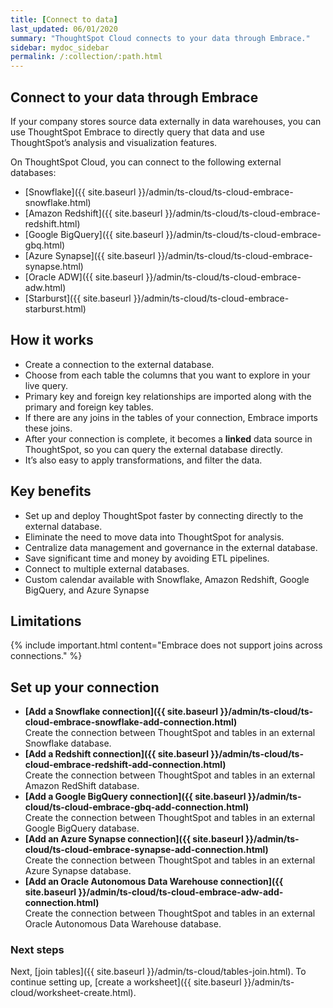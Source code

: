 ```yaml
---
title: [Connect to data]
last_updated: 06/01/2020
summary: "ThoughtSpot Cloud connects to your data through Embrace."
sidebar: mydoc_sidebar
permalink: /:collection/:path.html
---
```


## Connect to your data through Embrace

If your company stores source data externally in data warehouses, you can use ThoughtSpot Embrace to directly query that data and use ThoughtSpot’s analysis and visualization features.

On ThoughtSpot Cloud, you can connect to the following external databases:
- [Snowflake]({{ site.baseurl }}/admin/ts-cloud/ts-cloud-embrace-snowflake.html)
- [Amazon Redshift]({{ site.baseurl }}/admin/ts-cloud/ts-cloud-embrace-redshift.html)
- [Google BigQuery]({{ site.baseurl }}/admin/ts-cloud/ts-cloud-embrace-gbq.html)
- [Azure Synapse]({{ site.baseurl }}/admin/ts-cloud/ts-cloud-embrace-synapse.html)
- [Oracle ADW]({{ site.baseurl }}/admin/ts-cloud/ts-cloud-embrace-adw.html)
- [Starburst]({{ site.baseurl }}/admin/ts-cloud/ts-cloud-embrace-starburst.html)
<!--
- [Databricks]({{ site.baseurl }}/admin/ts-cloud/ts-cloud-embrace-databricks.html)
-->

## How it works

- Create a connection to the external database.
- Choose from each table the columns that you want to explore in your live query.
- Primary key and foreign key relationships are imported along with the primary and foreign key tables.
- If there are any joins in the tables of your connection, Embrace imports these joins.
- After your connection is complete, it becomes a **linked** data source in ThoughtSpot, so you can query the external database directly.
- It’s also easy to apply transformations, and filter the data.

## Key benefits
- Set up and deploy ThoughtSpot faster by connecting directly to the external database.
- Eliminate the need to move data into ThoughtSpot for analysis.
- Centralize data management and governance in the external database.
- Save significant time and money by avoiding ETL pipelines.
- Connect to multiple external databases.
- Custom calendar available with Snowflake, Amazon Redshift, Google BigQuery, and Azure Synapse

## Limitations

{% include important.html content="Embrace does not support joins across connections." %}

## Set up your connection

-   **[Add a Snowflake connection]({{ site.baseurl }}/admin/ts-cloud/ts-cloud-embrace-snowflake-add-connection.html)**  
Create the connection between ThoughtSpot and tables in an external Snowflake database.
-   **[Add a Redshift connection]({{ site.baseurl }}/admin/ts-cloud/ts-cloud-embrace-redshift-add-connection.html)**  
Create the connection between ThoughtSpot and tables in an external Amazon RedShift database.
-   **[Add a Google BigQuery connection]({{ site.baseurl }}/admin/ts-cloud/ts-cloud-embrace-gbq-add-connection.html)**  
Create the connection between ThoughtSpot and tables in an external Google BigQuery database.
-   **[Add an Azure Synapse connection]({{ site.baseurl }}/admin/ts-cloud/ts-cloud-embrace-synapse-add-connection.html)**  
Create the connection between ThoughtSpot and tables in an external Azure Synapse database.
-   **[Add an Oracle Autonomous Data Warehouse connection]({{ site.baseurl }}/admin/ts-cloud/ts-cloud-embrace-adw-add-connection.html)**  
Create the connection between ThoughtSpot and tables in an external Oracle Autonomous Data Warehouse database.

### Next steps
Next, [join tables]({{ site.baseurl }}/admin/ts-cloud/tables-join.html).
To continue setting up, [create a worksheet]({{ site.baseurl }}/admin/ts-cloud/worksheet-create.html).

<!--
This release of ThoughtSpot Cloud supports Snowflake and RedShift databases on AWS. Learn how to connect to your [Snowflake](#snowflake) or [Amazon Redshift](#redshift) data in ThoughtSpot.

{: id="snowflake"}
## Connect to a Snowflake database

![Connect to your data]({{ site.baseurl }}/images/connect-data-snowflake.gif "Connect to your data")

Follow these steps to create a new Snowflake connection:

1. Click **Create Connection**.

2. On the **Choose connection type** interface, add the following information:

   - **Connection Name**
   - **Connection description** (optional)
   - Select connection type; here, choose **Snowflake**

3. Click **Continue**.

4. On the **Snowflake connection details** interface, enter the information for your Snowflake data source.

    See [Connect to Snowflake from ThoughtSpot Cloud]({{ site.baseurl }}/admin/ts-cloud/ts-cloud-embrace-snowflake.html#connection-properties) for more information on each of the specific attributes you must enter for your connection.

5. (Optional) Provide additional key-value pairs that you must have to set up your connection to Snowflake:

   - Click **Advanced Config** menu
   - Enter your key and value information in the **Key** and **Value** fields.
   - To add more keys and values, click the plus sign (+).

    Note that the key-value pairs you enter must be defined in your Snowflake data source. Key-value pairs are case-sensitive.

6. Click **Continue**.   

7. On the **Select tables** interface, expand each table available in the connection, and select the columns you plan to use.

8. When you complete your selection, click **Create connection**.

**Congratulations!** You now have a connection to your Snowflake database.

{: id="redshift"}
## Connect to a Redshift database

![Connect to your data]({{ site.baseurl }}/images/connect-data-redshift.gif "Connect to your data")

Follow these steps to create a new Redshift connection:

1. Click **Create Connection**.

2. On the **Choose connection type** interface, add the following information:

   - **Connection Name**
   - **Connection description** (optional)
   - Select connection type; here, choose **Amazon Redshift**

3. Click **Continue**.

4. On the **Amazon Redshift connection details** interface, enter the information for your Redshift data source.

    See [Connect to Amazon Redshift from ThoughtSpot Cloud]({{ site.baseurl }}/admin/ts-cloud/ts-cloud-embrace-redshift.html#connection-properties) for more information on each of the specific attributes you must enter for your connection.

5. (Optional) Provide additional key-value pairs that you must have to set up your connection to Redshift:

   - Click **Advanced Config** menu
   - Enter your key and value information in the **Key** and **Value** fields.
   - To add more keys and values, click the plus sign (+).

    Note that the key-value pairs you enter must be defined in your Redshift data source. Key-value pairs are case-sensitive.

6. Click **Continue**.   

7. On the **Select tables** interface, expand each table available in the connection, and select the columns you plan to use.

8. When you complete your selection, click **Create connection**.

**Congratulations!** You now have a connection to your Redshift database.

## Next steps
Next, [join tables]({{ site.baseurl }}/admin/ts-cloud/tables-join.html).
-->
